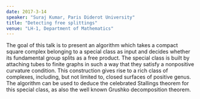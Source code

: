 ```yaml
---
date: 2017-3-14
speaker: "Suraj Kumar, Paris Diderot University"
title: "Detecting free splittings"
venue: "LH-1, Department of Mathematics"
---
```

The goal of this talk is to present an algorithm which takes a
compact square complex belonging to a special class as input and decides
whether its fundamental group splits as a free product. The special class
is built by attaching tubes to finite graphs in such a way that they
satisfy a nonpositive curvature condition. This construction gives rise to
a rich class of complexes, including, but not limited to, closed surfaces
of positive genus.
The algorithm can be used to deduce the celebrated Stallings theorem for
this special class, as also the well known Grushko decomposition theorem.
